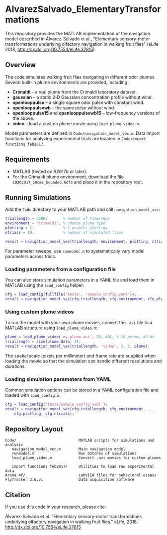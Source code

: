 # AlvarezSalvado_ElementaryTransformations

This repository provides the MATLAB implementation of the navigation model described in Álvarez-Salvado et al., "Elementary sensory-motor transformations underlying olfactory navigation in walking fruit flies" (eLife 2018, http://dx.doi.org/10.7554/eLife.37815).

## Overview

The code simulates walking fruit flies navigating in different odor plumes. Several built-in plume environments are provided, including:
- **Crimaldi** – a real plume from the Crimaldi laboratory dataset.
- **gaussian** – a static 2‑D Gaussian concentration profile without wind.
- **openlooppulse** – a single square odor pulse with constant wind.
- **openlooppulsewb** – the same pulse without wind.
- **openlooppulse15** and **openlooppulsewb15** – low-frequency versions of the above.
- **video** – load a custom plume movie using `load_plume_video.m`.

Model parameters are defined in `Code/navigation_model_vec.m`. Data import functions for analyzing experimental trials are located in `Code/import functions feb2017`.

## Requirements

- MATLAB (tested on R2017b or later).
- For the Crimaldi plume environment, download the file `10302017_10cms_bounded.hdf5` and place it in the repository root.

## Running Simulations

Add the `Code` directory to your MATLAB path and call `navigation_model_vec`:

```matlab
triallength = 3500;       % number of timesteps
environment = 'Crimaldi'; % choose plume type
plotting = 1;             % 1 enables plotting
ntrials = 10;             % number of simulated flies

result = navigation_model_vec(triallength, environment, plotting, ntrials);
```

For parameter sweeps, use `runmodel.m` to systematically vary model parameters across trials.

### Loading parameters from a configuration file

You can also store simulation parameters in a YAML file and load them in MATLAB
using the `load_config` helper:

```matlab
cfg = load_config(fullfile('tests', 'sample_config.yaml'));
result = navigation_model_vec(cfg.triallength, cfg.environment, cfg.plotting, cfg.ntrials);
```

### Using custom plume videos

To run the model with your own plume movies, convert the `.avi` file to a
MATLAB structure using `load_plume_video.m`:

```matlab
plume = load_plume_video('my_plume.avi', 20, 40); % 20 px/mm, 40 Hz
triallength = size(plume.data, 3);
result = navigation_model_vec(triallength, 'video', 1, 1, plume);
```

The spatial scale (pixels per millimeter) and frame rate are supplied when
loading the movie so that the simulation can handle different resolutions and
durations.

### Loading simulation parameters from YAML

Common simulation options can be stored in a YAML configuration file and loaded
with `load_config.m`:

```matlab
cfg = load_config('tests/sample_config.yaml');
result = navigation_model_vec(cfg.triallength, cfg.environment, ...
    cfg.plotting, cfg.ntrials);
```


## Repository Layout

```
Code/                            MATLAB scripts for simulations and analysis
   navigation_model_vec.m        Main navigation model
   runmodel.m                    Run batches of simulations
   load_plume_video.m            Convert .avi movies for custom plumes

   import functions feb2017/     Utilities to load raw experimental data
Arena 4f/                        LabVIEW files for behavioral assays
FlyTracker 3.6.vi                Data acquisition software
```

## Citation

If you use this code in your research, please cite:

Álvarez-Salvado et al. "Elementary sensory-motor transformations underlying olfactory navigation in walking fruit flies." eLife, 2018. http://dx.doi.org/10.7554/eLife.37815


